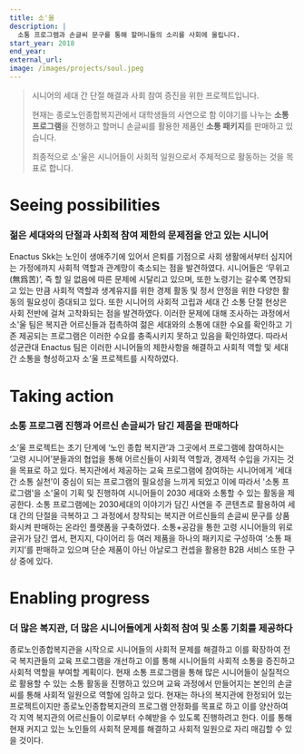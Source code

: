 ```yaml
---
title: 소'울
description: |
  소통 프로그램과 손글씨 문구를 통해 할머니들의 소리를 사회에 울립니다.
start_year: 2018
end_year:
external_url:
image: /images/projects/soul.jpeg
---
```


>시니어의 세대 간 단절 해결과 사회 참여 증진을 위한 프로젝트입니다.
>
>현재는 종로노인종합복지관에서 대학생들의 사연으로 함 이야기를 나누는 **소통 프로그램**을 진행하고 할머니 손글씨를 활용한 제품인 **소통 패키지**를 판매하고 있습니다.
>
>최종적으로 소'울은 시니어들이 사회적 일원으로서 주체적으로 활동하는 것을 목표로 합니다.


# Seeing possibilities

### 젊은 세대와의 단절과 사회적 참여 제한의 문제점을 안고 있는 시니어

Enactus Skk는 노인이 생애주기에 있어서 은퇴를 기점으로 사회 생활에서부터 심지어는 가정에까지 사회적 역할과 관계망이 축소되는 점을 발견하였다. 시니어들은 ‘무위고(無爲苦)’, 즉 할 일 없음에 따른 문제에 시달리고 있으며, 또한 노령기는 갈수록 연장되고 있는 만큼 사회적 역할과 생계유지를 위한 경제 활동 및 정서 안정을 위한 다양한 활동의 필요성이 증대되고 있다. 또한 시니어의 사회적 고립과 세대 간 소통 단절 현상은 사회 전반에 걸쳐 고착화되는 점을 발견하였다. 이러한 문제에 대해 조사하는 과정에서 소'울 팀은 복지관 어르신들과 접촉하여 젊은 세대와의 소통에 대한 수요를 확인하고 기존 제공되는 프로그램은 이러한 수요를 충족시키지 못하고 있음을 확인하였다. 따라서 성균관대 Enactus 팀은 이러한 시니어들의 제한사항을 해결하고 사회적 역할 및 세대 간 소통을 형성하고자 소’울 프로젝트를 시작하였다.

# Taking action

### 소통 프로그램 진행과 어르신 손글씨가 담긴 제품을 판매하다

소’울 프로젝트는 초기 단계에 ‘노인 종합 복지관’과 그곳에서 프로그램에 참여하시는 ‘고령 시니어’분들과의 협업을 통해 어르신들이 사회적 역할과, 경제적 수입을 가지는 것을 목표로 하고 있다. 복지관에서 제공하는 교육 프로그램에 참여하는 시니어에게 ‘세대 간 소통 실천’이 중심이 되는 프로그램의 필요성을 느끼게 되었고 이에 따라서 '소통 프로그램'을 소'울이 기획 및 진행하여 시니어들이 2030 세대와 소통할 수 있는 활동을 제공한다. 소통 프로그램에는 2030세대의 이야기가 담긴 사연을 주 콘텐츠로 활용하여 세대 간의 단절을 극복하고 그 과정에서 창작되는 복지관 어르신들의 손글씨 문구를 상품화시켜 판매하는 온라인 플랫폼을 구축하였다. 소통+공감을 통한 고령 시니어들의 위로 글귀가 담긴 엽서, 편지지, 다이어리 등 여러 제품을 하나의 패키지로 구성하여 ‘소통 패키지’를 판매하고 있으며 단순 제품이 아닌 아날로그 컨셉을 활용한 B2B 서비스 또한 구상 중에 있다.

# Enabling progress

### 더 많은 복지관, 더 많은 시니어들에게 사회적 참여 및 소통 기회를 제공하다

종로노인종합복지관을 시작으로 시니어들의 사회적 문제를 해결하고 이를 확장하여 전국 복지관들의 교육 프로그램을 개선하고 이를 통해 시니어들의 사회적 소통을 증진하고 사회적 역할을 부여할 계획이다. 현재 소통 프로그램을 통해 많은 시니어들이 실질적으로 활용할 수 있는 소통 활동을 진행하고 있으며 교육 과정에서 만들어지는 본인의 손글씨를 통해 사회적 일원으로 역할에 임하고 있다. 현재는 하나의 복지관에 한정되어 있는 프로젝트이지만 종로노인종합복지관의 프로그램 안정화를 목표로 하고 이를 양산하여 각 지역 복지관의 어르신들이 이로부터 수혜받을 수 있도록 진행하려고 한다. 이를 통해 현재 커지고 있는 노인들의 사회적 문제를 해결하고 사회적 일원으로 자리 매김할 수 있을 것이다. 
